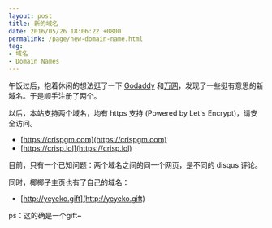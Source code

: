 ```yaml
---
layout: post
title: 新的域名
date: 2016/05/26 18:06:22 +0800
permalink: /page/new-domain-name.html
tag:
- 域名
- Domain Names
---
```


午饭过后，抱着休闲的想法逛了一下 [Godaddy](https://www.godaddy.com/) 和[万网](https://wanwang.aliyun.com/)，发现了一些挺有意思的新域名。于是顺手注册了两个。

以后，本站支持两个域名，均有 https 支持 (Powered by Let's Encrypt)，请安全访问。

* [https://crispgm.com](https://crispgm.com)
* [https://crisp.lol](https://crisp.lol)

目前，只有一个已知问题：两个域名之间的同一个网页，是不同的 disqus 评论。

同时，椰椰子主页也有了自己的域名：

* [http://yeyeko.gift](http://yeyeko.gift)

ps：这的确是一个gift~

